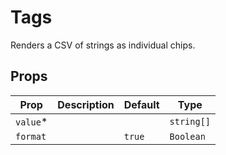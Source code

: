 # Tags

Renders a CSV of strings as individual chips.

## Props
| Prop     | Description | Default | Type       |
|----------|-------------|---------|------------|
| `value`* |             |         | `string[]` |
| `format` |             | `true`  | `Boolean`  |
